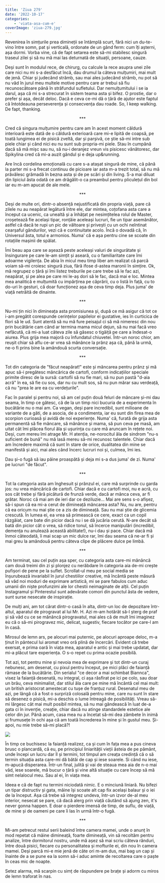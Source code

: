 ```yaml
---
title: 'Ziua 279'
date: '2022-10-17'
categories:
    - 'viata-asa-cum-e'
coverImage: 'ziua-279.jpg'
---
```


Revenirea în simțurile prea dimineții se întâmplă scurt, fără nici un du-te-vino între somn, pat și verticală, ordonate de un gând ferm: cum îți așterni, așa dormi. Vorba vine, că de fapt setarea este să-mi stabilesc singură traseul zilei și să nu mă mai las deturnată de situații, persoane, cauze.

Deși sunt în modulul rece, de chirurg, cu calcule la rece asupra unei zile care nici nu mi s-a desfăcut încă, dau drumul la câteva mulțumiri, mai mult de jenă. Chiar și judecând strâmb, sau mai ales judecând strâmb, nu pot să nu văd în jurul meu multele motive pentru care ar trebui să fiu recunoscătoare până în străfundul sufletului. Dar nemulțumitului i se ia darul, așa că mi s-a strecurat în sistem teama asta și bifez. O prostie, dar o prefer și așa, decât deloc. Dacă e ceva ce-mi dă o țâră de ajutor este faptul că întotdeauna perseverența și consecvența dau roade. So, I keep walking. De fapt, thanking.

<p style="text-align: center;">***</p>

Cred că singura mulțumire pentru care am în acest moment căldură interioară este dată de o căldură exterioară care mi-e lipită de coapsă, pe toată lungimea ei de pisică zveltă, dar și parșivă, ce știe să-mi intre sub piele chiar și când nici eu nu sunt sub propria-mi piele. Stau în cumpănă dacă să mă mișc sau nu, să nu-i deranjez vreun vis pisicesc vânătoresc, dar Spikylina cred că mi-a auzit gândul și e deja up&running.

Are încă cordelina emoțională cu care s-a atașat singură de mine, că până la parter mi s-a frecat continuu de picioare iar asta m-a trezit total, să nu mă prăvălesc grămadă în bezna asta și de pe scări și din living. S-a mai diluat din lipiciul ăsta odată ce am drăgălit-o ca preambul pentru pliculețul din bol iar eu m-am apucat de ale mele.

<p style="text-align: center;">***</p>

Deși de multe ori, dintr-o absență nejustificată din propria viață, pare că zilele nu au neapărat legătură între ele, dar mintea, coțofana asta care a început ca ucenic, ca unealtă și a înhățat pe nesimțitelea rolul de Master, croșetează fie același tipar, ronțăie aceleași lucruri, fie un tipar asemănător, astfel că dacă te rupi un pic de vâltoare și privești cu un ochi neîntinat cearșaful gândurilor, vezi că e continuitate acolo. Încă o dovadă că, în Universul ăsta, totul e armonios. Numa' că e așa pentru cine se scoate din rotațiile mașinii de spălat.

Îmi beau apa care se așează peste aceleași valuri de singurătate și însingurare pe care le-am simțit și aseară, cu o familiaritate care îmi adoarme vigilența. De abia în micul meu timp liber am realizat că parcă voiam să-mi croiesc singură ziua, fără ifose d-astea maronii în simțire. Ok, mă regrupez o țâră și îmi listez treburile pe care trebe să le fac azi, neapărat, și pe alea pe care mi le-aș dori să le fac, dacă mai e loc. Mintea mea analitică e mulțumită cu impărțirea pe căprării, cu o listă în față, cu to do-uri în gesturi, că doar funcționez așa de ceva timp deja. Plus juma' de viață netrăită de dinainte.

<p style="text-align: center;">***</p>

Nu-mi țin nici în dimineața asta promisiunea și, după ce mă asigur că tot ce i-am pregătit corespunde cerințelor papilelor ei gustative, ies în curticica de flori să le ud. Sunt atentă să nu mă fure peisajul ci să mă nimeresc din nou prin bucătărie cam când ar termina mama micul dejun, să nu mai facă vreo nefăcută, că mi-a luat câteva zile să găsesc o tigăiță pe care a îndesat-o aiurea. Plus grija mea majoră cu înfundatul chiuvetei. Într-un noroc chior, am reușit chiar să aflu ce-ar vrea să mănânce la prânz așa că, până la urmă, ne-o fi prins bine la amândouă scurta conversație.

<p style="text-align: center;">***</p>

Tot din categoria de "făcut neapărat!" este și mâncarea pentru prânz și mă apuc să-i pregătesc mâncărica de cartofi, conform indicațiilor speciale primite diresc de la sursă: cartofii să nu fie mari, să nu pun pastă "d-aia acră" în ea, să fie cu sos, dar nu cu mult sos, să nu pun mărar sau verdeață, că nu "prea le are ea cu verdețurile".

Fac în paralel și pentru noi, să am cel puțin două feluri de mâncare și-mi dau seama, în timp ce gătesc, că de la un timp nici bucuria de a experimenta în bucătărie nu o mai am. Ca vegan, deși pare incredibil, sunt milioane de variante de a găti, de a asocia, de a condimenta, iar eu sunt din firea mea de scorpion curioasă și avidă de noi experiențe. Numa' că, furată de grija asta permanentă să fie mâncare, să mănânce și mama, să pun ceva pe masă, am uitat cât îmi plăcea fiorul ăla și ușurința cu care mă aruncam în rețete noi. Deși, cum mereu îmi atrage Mr. H atenția, ne-norocitul ăla de sindrom "nu-s suficient de bună" nu mă lasă mereu să-mi recunosc talentele. Chiar dacă am încredere maximă că sunt în stare de orice, dualitatea din mine se manifestă și aici, mai ales când încerc lucruri noi și, culmea, îmi ies.

Dau și-o fugă să iau pâine proaspătă și deja mi s-a dus juma' de zi. Numa' pe lucruri "de făcut".

<p style="text-align: center;">***</p>

Tot la categoria asta am înghesuit și prânzul ei, care mă surprinde cu garda jos: nu vrea mâncărică de cartofi. Chiar dacă e cu cartofi moi, nu e acră, cu sos cât trebe și fără picătură de frunză verde, dacă ar mânca ceva, ar fi grătar. Noroc că mai am de ieri dar ce deziluzie… Mai are sens s-o afișez, să-i spun că ea mi-a cerut de dimineață mâncarea asta? Nu, nu are, pentru că ea oricum nu mai știe ce a zis de dimineață. Sau nu mai știe de glicemia crescută. În lumea ei, ea vrea să primească ce cere, exact ca un copil răzgâiat, care bate din picior dacă nu i se dă jucăria cerută. N-are decât să bată din picior cât o vrea, să ridice tonul, să încerce manipulări (incredibil, demența nu anulează această abilitate!), nu-i dau și pace. Chiar dacă mă înmoi câteodată, îi mai scap un mic dulce rar, îmi dau seama că ne-ar fi și mai greu la amândouă pentru câteva clipe de plăcere dulce pe limbă.

<p style="text-align: center;">***</p>

Am terminat, sau cel puțin așa sper, cu categoria asta care-mi mănâncă cam două treimi din zi și plonjez cu nerăbdare în categoria aia de-mi crește pufișori de pene pe la suflet. Scrollat-ul meu pe social media se înșurubează invariabil în jurul chestiilor creative, mă încântă peste măsură să văd noi moduri de exprimare artistică, mi se pare fabulos cum aduc umanii din niște profunzimi ale lor chestii neimaginate de alții. Cel puțin Instagramul și Pinterestul sunt adevărate comori din punctul ăsta de vedere, sunt surse nesecate de inspirație.

De mulți ani, am tot cărat dintr-o casă în alta, dintr-un loc de depozitare într-altul, aparatul de pirogravat al lui Mr. H. Azi m-am hotărât să-l șterg de praf și să văd cu ce se mănâncă pirogravatul, mai ales că de mult îmi imaginez eu că o să-mi pirogravez mic, delicat, sugestiv, fiecare tocător pe care-l am în casă.

Mirosul de lemn ars, pe alocuri mai puternic, pe alocuri aproape deloc, m-a ținut în pântecul lui aromat vreo oră plină de încercări. Evident că trebe exersat, e prima oară în viața mea, aparatul e antic și mai trebe updatat, dar mi-a plăcut tare experiența. O s-o repet cu prima ocazie posibilă.

Tot azi, tot pentru mine și nevoia mea de exprimare și tot dintr-un curaj nebunesc, am desenat, cu pixul pentru început, pe mici plăci de faianță rămase de la bucătărie. Din serialul "ce decor a mai schimbat Biannca", visez la faianță desenată, nu integral, ci așa răsfirat pe ici pe colo, sau doar un brâu, ceva minimalist, dar stilul ăla care pe mine mă încântă cel mai mult: un british aristocrat amestecat cu tușe de franțuz rural. Desenatul meu de azi, pe lângă că a fost o surpriză colosală pentru mine, care nu sunt în stare să desenez o pisică, mi-a deschis o lume întreagă de posibilități. Vreau să-mi lărgesc cât mai mult posibil mintea, să nu mai gândească în luat de-a gata ci în invenție, creație, chiar dacă nu atinge standardele estetice ale celor din jur. Până acum, casa mea nu a încetat să-mi dea zâmbete în inimă și frumusețe în ochi așa că am toată încrederea în mine și în gustul meu. Și-apoi, nu mie trebe să-mi placă?!

![](https://blogdestare.com/wp-content/uploads/2022/10/desen-faianta-1024x1024.webp)

În timp ce buchisesc la faianță realizez, ca și cum în fața mea a pus cineva brusc o plancardă, că eu, pe principiul liniarității vieții ăsteia de pe pământ, unde începi un lucru dar îl și termini, tot timpul am creața credință că o să termin situația asta care-mi dă bătăi de cap și iese soarele. Si când nu iese, m-apucă disperarea. Într-un final, julită și vai de steaua mea aia de n-o mai văd, iese soarele, mă bucur o țâră și vine altă situație cu care încep să mă simt nelalocul meu. Sau al ei, în viața mea.

Ideea e că de fapt nu termini niciodată nimic. E o minciună liniară. Nu bifezi un tipar distructiv și gata, mâine își scoate alt cap fix același balaur și o iei de la început. Așa că trebe să integrez undeva, într-un izvor de-al meu interior, nesecat se pare, că dacă alerg prin viață căutând să ajung zen, it's never gonna happen. E doar o pierdere imensă de timp, de suflu, de viață, de mine și de oameni pe care îi las în urmă într-o fugă.

<p style="text-align: center;">***</p>

Mi-am petrecut restul serii baleind între camera mamei, unde o anunț în mod repetat că mâine dimineață, foarte dimineață, vin să recoltăm pentru analize, între dormitorul nostru, unde mă așez să mai scriu câteva rânduri, între două pisici, fiecare cu personalitatea și mofturile ei, din nou în camera mamei. Deși parcă mi-e mie jenă de câte ori m-am dus, mai bag un cap și înainte de a se pune ea la somn să-i aduc aminte de recoltarea care o paște în ceas mic de noapte.

Setez alarma, mă scarpin cu simț de răspundere pe brațe și adorm cu miros de lemn traforat în nas.
